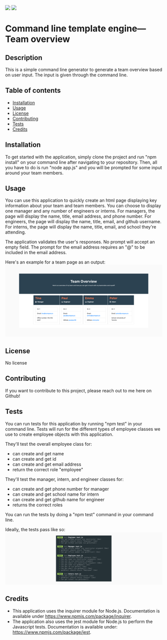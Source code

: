 <img src="https://img.shields.io/badge/cestmarcel-TemplateEngine-navy">

<img src="https://img.shields.io/badge/Version-1.0-green">

# Command line template engine—Team overview

## Description

This is a simple command line generator to generate a team overview based on user input. The input is given through the command line.

## Table of contents

- [Installation](#Installation)
- [Usage](#Usage)
- [License](#License)
- [Contributing](#Contributing)
- [Tests](#Tests)
- [Credits](#Credits)

## Installation

To get started with the application, simply clone the project and run "npm install" on your command line after navigating to your repository. Then, all you have to do is run "node app.js" and you will be prompted for some input around your team members.

## Usage

You can use this application to quickly create an html page displaying key information about your team and team members. You can choose to display one manager and any number of engineers or interns. For managers, the page will display the name, title, email address, and phone number. For engineers, the page will display the name, title, email, and github username. For interns, the page will display the name, title, email, and school they're attending.

The application validates the user's responses. No prompt will accept an empty field. The prompt for the email address requires an "@" to be included in the email address.

Here's an example for a team page as an output:
![Screenshot of the team page](https://github.com/cestmarcel/uoft-template-engine/blob/master/assets/screenshots/team.png)

## License

No license

## Contributing

If you want to contribute to this project, please reach out to me here on Github!

## Tests

You can run tests for this application by running "npm test" in your command line. Tests will run for the different types of employee classes we use to create employee objects with this application. 

They'll test the overall employee class for:
- can create and get name
- can create and get id
- can create and get email address
- return the correct role "employee"

They'll test the manager, intern, and engineer classes for:
- can create and get phone number for manager
- can create and get school name for intern
- can create and get github name for engineer
- returns the correct roles

You can run the tests by doing a "npm test" command in your command line.

Ideally, the tests pass like so:
![Screenshot of the tests](https://github.com/cestmarcel/uoft-template-engine/blob/master/assets/screenshots/tests.png)

## Credits

- This application uses the inquirer module for Node.js. Documentation is available under https://www.npmjs.com/package/inquirer.
- The application also uses the jest module for Node.js to perform the Javascript tests. Documentation is available under: https://www.npmjs.com/package/jest.

